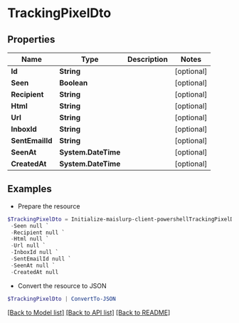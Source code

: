 # TrackingPixelDto
## Properties

Name | Type | Description | Notes
------------ | ------------- | ------------- | -------------
**Id** | **String** |  | [optional] 
**Seen** | **Boolean** |  | [optional] 
**Recipient** | **String** |  | [optional] 
**Html** | **String** |  | [optional] 
**Url** | **String** |  | [optional] 
**InboxId** | **String** |  | [optional] 
**SentEmailId** | **String** |  | [optional] 
**SeenAt** | **System.DateTime** |  | [optional] 
**CreatedAt** | **System.DateTime** |  | [optional] 

## Examples

- Prepare the resource
```powershell
$TrackingPixelDto = Initialize-maislurp-client-powershellTrackingPixelDto  -Id null `
 -Seen null `
 -Recipient null `
 -Html null `
 -Url null `
 -InboxId null `
 -SentEmailId null `
 -SeenAt null `
 -CreatedAt null
```

- Convert the resource to JSON
```powershell
$TrackingPixelDto | ConvertTo-JSON
```

[[Back to Model list]](../README#documentation-for-models) [[Back to API list]](../README#documentation-for-api-endpoints) [[Back to README]](../README)

